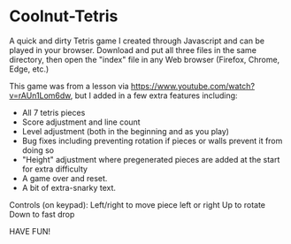 # Coolnut-Tetris
A quick and dirty Tetris game I created through Javascript and can be played in your browser. Download and put all three files in the same directory, then open the "index" file in any Web browser (Firefox, Chrome, Edge, etc.)

This game was from a lesson via https://www.youtube.com/watch?v=rAUn1Lom6dw, but I added in a few extra features including:
- All 7 tetris pieces
- Score adjustment and line count
- Level adjustment (both in the beginning and as you play)
- Bug fixes including preventing rotation if pieces or walls prevent it from doing so
- "Height" adjustment where pregenerated pieces are added at the start for extra difficulty
- A game over and reset.
- A bit of extra-snarky text.

Controls (on keypad):
Left/right to move piece left or right
Up to rotate
Down to fast drop

HAVE FUN!
